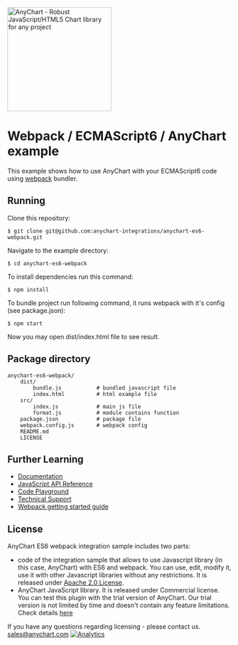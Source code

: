 [<img src="https://cdn.anychart.com/images/logo-transparent-segoe.png?2" width="234px" alt="AnyChart - Robust JavaScript/HTML5 Chart library for any project">](https://www.anychart.com)
# Webpack / ECMAScript6 / AnyChart example

This example shows how to use AnyChart with your ECMAScript6 code using [webpack](https://webpack.js.org) bundler.

## Running

Clone this repository:

```
$ git clone git@github.com:anychart-integrations/anychart-es6-webpack.git
```

Navigate to the example directory:

```
$ cd anychart-es6-webpack
```

To install dependencies run this command:

```
$ npm install
```

To bundle project run following command, it runs webpack with it's config (see package.json):

```
$ npm start
```

Now you may open dist/index.html file to see result.


## Package directory

```
anychart-es6-webpack/
    dist/
        bundle.js           # bundled javascript file
        index.html          # html example file
    src/
        index.js            # main js file
        format.js           # module contains function
    package.json            # package file
    webpack.config.js       # webpack config
    README.md
    LICENSE
```

## Further Learning
* [Documentation](https://docs.anychart.com)
* [JavaScript API Reference](https://api.anychart.com)
* [Code Playground](https://playground.anychart.com)
* [Technical Support](https://anychart.com/support)
* [Webpack getting started guide](https://webpack.js.org/guides/getting-started/)

## License
AnyChart ES6 webpack integration sample includes two parts:
- code of the integration sample that allows to use Javascript library (in this case, AnyChart) with ES6 and webpack. You can use, edit, modify it, use it with other Javascript libraries without any restrictions. It is released under [Apache 2.0 License](https://github.com/anychart-integrations/anychart-es6-webpack/blob/master/LICENSE).
- AnyChart JavaScript library. It is released under Commercial license. You can test this plugin with the trial version of AnyChart. Our trial version is not limited by time and doesn't contain any feature limitations. Check details [here](https://www.anychart.com/buy/) 

If you have any questions regarding licensing - please contact us. <sales@anychart.com>
[![Analytics](https://ga-beacon.appspot.com/UA-228820-4/Integrations/anychart-es6-webpack?pixel&useReferer)](https://github.com/igrigorik/ga-beacon)

